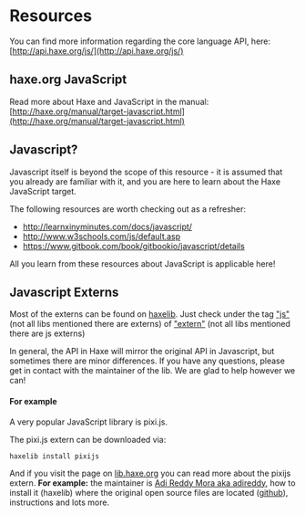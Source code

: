 # Resources

You can find more information regarding the core language API, here: [http://api.haxe.org/js/](http://api.haxe.org/js/)


## haxe.org JavaScript

Read more about Haxe and JavaScript in the manual:
[http://haxe.org/manual/target-javascript.html](http://haxe.org/manual/target-javascript.html)


## Javascript?

Javascript itself is beyond the scope of this resource - it is assumed that you already are familiar with it, and you are here to learn about the Haxe JavaScript target.

The following resources are worth checking out as a refresher:

* <http://learnxinyminutes.com/docs/javascript/>
* <http://www.w3schools.com/js/default.asp>
* <https://www.gitbook.com/book/gitbookio/javascript/details>

All you learn from these resources about JavaScript is applicable here!

## Javascript Externs

Most of the externs can be found on [haxelib](http://lib.haxe.org/).
Just check under the tag ["js"](http://lib.haxe.org/t/js/) (not all libs mentioned there are externs) of ["extern"](http://lib.haxe.org/t/extern) (not all libs mentioned there are js externs)

In general, the API in Haxe will mirror the original API in Javascript, but sometimes there are minor differences.
If you have any questions, please get in contact with the maintainer of the lib. We are glad to help however we can!

#### For example
A very popular JavaScript library is pixi.js.

The pixi.js extern can be downloaded via:
```
haxelib install pixijs
```

And if you visit the page on [lib.haxe.org](http://lib.haxe.org/p/pixijs/) you can read more about the pixijs extern.
**For example:** the maintainer is [Adi Reddy Mora aka adireddy](http://lib.haxe.org/u/adireddy), how to install it (haxelib) where the original open source files are located ([github](https://github.com/pixijs/pixi-haxe)), instructions and lots more.
